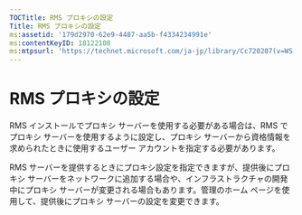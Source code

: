 ```yaml
---
TOCTitle: RMS プロキシの設定
Title: RMS プロキシの設定
ms:assetid: '179d2970-62e9-4487-aa5b-f4334234991e'
ms:contentKeyID: 18122108
ms:mtpsurl: 'https://technet.microsoft.com/ja-jp/library/Cc720207(v=WS.10)'
---
```


RMS プロキシの設定
==================

RMS インストールでプロキシ サーバーを使用する必要がある場合は、RMS でプロキシ サーバーを使用するように設定し、プロキシ サーバーから資格情報を求められたときに使用するユーザー アカウントを指定する必要があります。

RMS サーバーを提供するときにプロキシ設定を指定できますが、提供後にプロキシ サーバーをネットワークに追加する場合や、インフラストラクチャの開発中にプロキシ サーバーが変更される場合もあります。管理のホーム ページを使用して、提供後にプロキシ サーバーの設定を変更できます。
